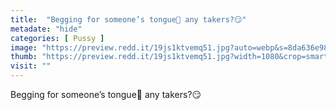 ```yaml
---
title:  "Begging for someone’s tongue👅 any takers?😏"
metadate: "hide"
categories: [ Pussy ]
image: "https://preview.redd.it/19js1ktvemq51.jpg?auto=webp&s=8da636e98b3b5a2b222495419217e73baeb901cd"
thumb: "https://preview.redd.it/19js1ktvemq51.jpg?width=1080&crop=smart&auto=webp&s=304f64b4962dd4c495aae80bbebe57fc9ae9ae12"
visit: ""
---
```

Begging for someone’s tongue👅 any takers?😏
